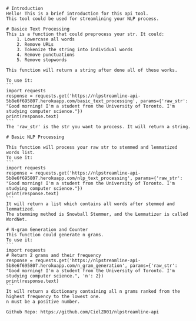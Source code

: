     # Introduction
    Hello! This is a brief introduction for this api tool.
    This tool could be used for streamlining your NLP process.

    # Basice Text Processing
    This is a function that could preprocess your str. It could:
        1. Lowercase all words
        2. Remove URLs
        3. Tokenize the string into individual words
        4. Remove punctuations
        5. Remove stopwords    
    
    This function will return a string after done all of these works.

    To use it:
    ```
    import requests
    response = requests.get('https://nlpstreamline-api-5b8e6f695807.herokuapp.com/basic_text_processing', params={'raw_str': "Good morning! I'm a student from the University of Toronto. I'm studying computer science."})
    print(response.text)
    ```
    The 'raw_str' is the str you want to process. It will return a string.

    # Basic NLP Processing

    This function will process your raw str to stemmed and lemmatized words list.
    To use it:
    ```
    import requests
    response = requests.get('https://nlpstreamline-api-5b8e6f695807.herokuapp.com/nlp_text_processing', params={'raw_str': "Good morning! I'm a student from the University of Toronto. I'm studying computer science."})
    print(response.text)
    ```
    It will return a list which contains all words after stemmed and lemmatized.
    The stemming method is Snowball Stemmer, and the Lemmatizer is called WordNet.

    # N-gram Generation and Counter 
    This function could generate n grams.    
    To use it:
    ```
    import requests
    # Return 2 grams and their frequency
    response = requests.get('https://nlpstreamline-api-5b8e6f695807.herokuapp.com/n_gram_generation', params={'raw_str': "Good morning! I'm a student from the University of Toronto. I'm studying computer science.", 'n': 2})
    print(response.text)
    ```
    It will return a dictionary containing all n grams ranked from the highest frequency to the lowest one.
    n must be a positive number.

    Github Repo: https://github.com/CielZ001/nlpstreamline-api
